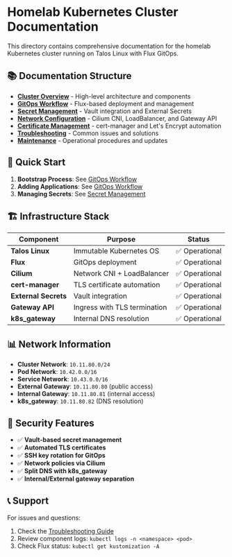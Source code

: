 # Homelab Kubernetes Cluster Documentation

This directory contains comprehensive documentation for the homelab Kubernetes cluster running on Talos Linux with Flux GitOps.

## 📚 Documentation Structure

- **[Cluster Overview](./cluster-overview.md)** - High-level architecture and components
- **[GitOps Workflow](./gitops-workflow.md)** - Flux-based deployment and management
- **[Secret Management](./secret-management.md)** - Vault integration and External Secrets
- **[Network Configuration](./network-config.md)** - Cilium CNI, LoadBalancer, and Gateway API
- **[Certificate Management](./certificate-management.md)** - cert-manager and Let's Encrypt automation
- **[Troubleshooting](./troubleshooting.md)** - Common issues and solutions
- **[Maintenance](./maintenance.md)** - Operational procedures and updates

## 🚀 Quick Start

1. **Bootstrap Process**: See [GitOps Workflow](./gitops-workflow.md#bootstrap-process)
2. **Adding Applications**: See [GitOps Workflow](./gitops-workflow.md#adding-applications)
3. **Managing Secrets**: See [Secret Management](./secret-management.md#workflow)

## 🏗️ Infrastructure Stack

| Component | Purpose | Status |
|-----------|---------|--------|
| **Talos Linux** | Immutable Kubernetes OS | ✅ Operational |
| **Flux** | GitOps deployment | ✅ Operational |
| **Cilium** | Network CNI + LoadBalancer | ✅ Operational |
| **cert-manager** | TLS certificate automation | ✅ Operational |
| **External Secrets** | Vault integration | ✅ Operational |
| **Gateway API** | Ingress with TLS termination | ✅ Operational |
| **k8s_gateway** | Internal DNS resolution | ✅ Operational |

## 📊 Network Information

- **Cluster Network**: `10.11.80.0/24`
- **Pod Network**: `10.42.0.0/16`
- **Service Network**: `10.43.0.0/16`
- **External Gateway**: `10.11.80.80` (public access)
- **Internal Gateway**: `10.11.80.81` (internal access)
- **k8s_gateway**: `10.11.80.82` (DNS resolution)

## 🔐 Security Features

- ✅ **Vault-based secret management**
- ✅ **Automated TLS certificates**
- ✅ **SSH key rotation for GitOps**
- ✅ **Network policies via Cilium**
- ✅ **Split DNS with k8s_gateway**
- ✅ **Internal/External gateway separation**

## 📞 Support

For issues and questions:
1. Check the [Troubleshooting Guide](./troubleshooting.md)
2. Review component logs: `kubectl logs -n <namespace> <pod>`
3. Check Flux status: `kubectl get kustomization -A`